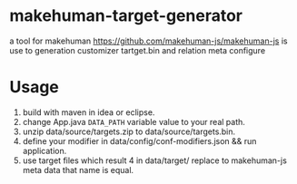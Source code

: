 # makehuman-target-generator
a tool for makehuman https://github.com/makehuman-js/makehuman-js 
is use to generation customizer tartget.bin and relation meta configure

# Usage
1. build with maven in idea or eclipse.
2. change App.java `DATA_PATH` variable value to your real path.
3. unzip data/source/targets.zip to data/source/targets.bin.
4. define your modifier in data/config/conf-modifiers.json && run application.
5. use target files which result 4 in data/target/ replace to makehuman-js meta data that name is equal.
